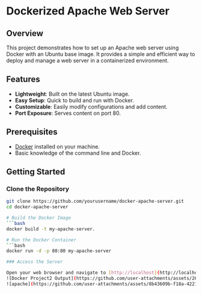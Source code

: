 # Dockerized Apache Web Server

## Overview

This project demonstrates how to set up an Apache web server using Docker with an Ubuntu base image. It provides a simple and efficient way to deploy and manage a web server in a containerized environment.

## Features

- **Lightweight**: Built on the latest Ubuntu image.
- **Easy Setup**: Quick to build and run with Docker.
- **Customizable**: Easily modify configurations and add content.
- **Port Exposure**: Serves content on port 80.

## Prerequisites

- [Docker](https://www.docker.com/get-started) installed on your machine.
- Basic knowledge of the command line and Docker.

## Getting Started

### Clone the Repository

```bash
git clone https://github.com/yourusername/docker-apache-server.git
cd docker-apache-server

# Build the Docker Image
```bash
docker build -t my-apache-server.

# Run the Docker Container
```bash
docker run -d -p 80:80 my-apache-server

### Access the Server

Open your web browser and navigate to [http://localhost](http://localhost) to see your Apache server running.
![Docker Project2 Output](https://github.com/user-attachments/assets/26e5b88b-67b3-4782-9a5d-f7f501031a06)
![apache](https://github.com/user-attachments/assets/8b43609b-f18a-4221-b40a-ac75ff399247)


